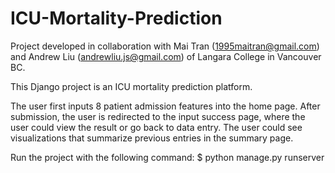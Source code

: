 # ICU-Mortality-Prediction

Project developed in collaboration with Mai Tran (1995maitran@gmail.com) and Andrew Liu (andrewliu.js@gmail.com) of Langara College in Vancouver BC.

This Django project is an ICU mortality prediction platform. 

The user first inputs 8 patient admission features into the home page. After submission, the user is redirected to the input success page,
where the user could view the result or go back to data entry. The user could see visualizations that summarize previous entries in the
summary page.

Run the project with the following command:
$ python manage.py runserver